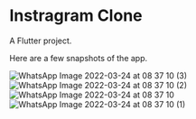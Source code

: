 # Instragram Clone

A Flutter project.

Here are a few snapshots of the app.

![WhatsApp Image 2022-03-24 at 08 37 10 (3)](https://user-images.githubusercontent.com/44546310/159834240-3b2fa5e9-b4d4-4e4f-80f4-62f76f19a17a.jpeg)
![WhatsApp Image 2022-03-24 at 08 37 10 (2)](https://user-images.githubusercontent.com/44546310/159834243-bf186671-6ae7-4466-97be-defa328bc4fe.jpeg)
![WhatsApp Image 2022-03-24 at 08 37 10](https://user-images.githubusercontent.com/44546310/159834250-adeae927-2448-4730-b57d-d1e6742d78e3.jpeg)
![WhatsApp Image 2022-03-24 at 08 37 10 (1)](https://user-images.githubusercontent.com/44546310/159834245-9554de2c-6351-48c3-b534-2cadb9a5393f.jpeg)


